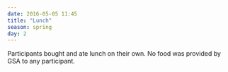 ```yaml
---
date: 2016-05-05 11:45
title: "Lunch"
season: spring
day: 2
---
```

Participants bought and ate lunch on their own. No food was provided by GSA to any participant.
